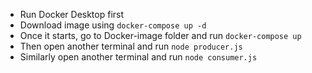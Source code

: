 - Run Docker Desktop first
- Download image using `docker-compose up -d`
- Once it starts, go to Docker-image folder and run `docker-compose up`
- Then open another terminal and run `node producer.js`
- Similarly open another terminal and run `node consumer.js`
